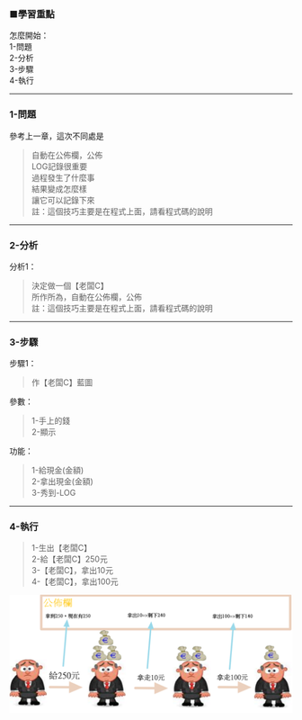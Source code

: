 ### ■學習重點
怎麼開始：  
1-問題  
2-分析  
3-步驟  
4-執行

---
### 1-問題
參考上一章，這次不同處是  
> 自動在公佈欄，公佈  
> LOG記錄很重要  
> 過程發生了什麼事  
> 結果變成怎麼樣  
> 讓它可以記錄下來  
> 註：這個技巧主要是在程式上面，請看程式碼的說明

---
### 2-分析

分析1：
> 決定做一個【老闆C】  
> 所作所為，自動在公佈欄，公佈  
> 註：這個技巧主要是在程式上面，請看程式碼的說明

---
### 3-步驟

步驟1：
> 作【老闆C】藍圖

參數：
> 1-手上的錢  
> 2-顯示

功能：
> 1-給現金(金額)  
> 2-拿出現金(金額)  
> 3-秀到-LOG

---
### 4-執行

> 1-生出【老闆C】  
> 2-給【老闆C】250元  
> 3-【老闆C】，拿出10元  
> 4-【老闆C】，拿出100元

![](/assets/002_3_拿出錢_還要自己公佈_20170802.PNG)

